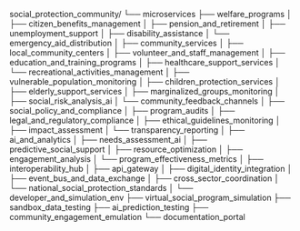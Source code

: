 social_protection_community/
└── microservices
    ├── welfare_programs
    │   ├── citizen_benefits_management
    │   ├── pension_and_retirement
    │   ├── unemployment_support
    │   ├── disability_assistance
    │   └── emergency_aid_distribution
    │
    ├── community_services
    │   ├── local_community_centers
    │   ├── volunteer_and_staff_management
    │   ├── education_and_training_programs
    │   ├── healthcare_support_services
    │   └── recreational_activities_management
    │
    ├── vulnerable_population_monitoring
    │   ├── children_protection_services
    │   ├── elderly_support_services
    │   ├── marginalized_groups_monitoring
    │   ├── social_risk_analysis_ai
    │   └── community_feedback_channels
    │
    ├── social_policy_and_compliance
    │   ├── program_audits
    │   ├── legal_and_regulatory_compliance
    │   ├── ethical_guidelines_monitoring
    │   ├── impact_assessment
    │   └── transparency_reporting
    │
    ├── ai_and_analytics
    │   ├── needs_assessment_ai
    │   ├── predictive_social_support
    │   ├── resource_optimization
    │   ├── engagement_analysis
    │   └── program_effectiveness_metrics
    │
    ├── interoperability_hub
    │   ├── api_gateway
    │   ├── digital_identity_integration
    │   ├── event_bus_and_data_exchange
    │   ├── cross_sector_coordination
    │   └── national_social_protection_standards
    │
    └── developer_and_simulation_env
        ├── virtual_social_program_simulation
        ├── sandbox_data_testing
        ├── ai_prediction_testing
        ├── community_engagement_emulation
        └── documentation_portal

